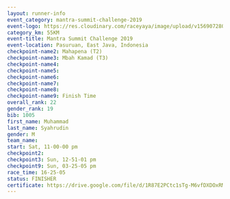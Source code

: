 ```yaml
---
layout: runner-info 
event_category: mantra-summit-challenge-2019 
event-logo: https://res.cloudinary.com/raceyaya/image/upload/v1569072809/logo/mantra-image_segrbx.jpg
category_km: 55KM 
event-title: Mantra Summit Challenge 2019 
event-location: Pasuruan, East Java, Indonesia 
checkpoint-name2: Mahapena (T2) 
checkpoint-name3: Mbah Kamad (T3) 
checkpoint-name4: 
checkpoint-name5: 
checkpoint-name6: 
checkpoint-name7: 
checkpoint-name8: 
checkpoint-name9: Finish Time
overall_rank: 22
gender_rank: 19
bib: 1005
first_name: Muhammad
last_name: Syahrudin
gender: M
team_name: 
start: Sat, 11-00-00 pm
checkpoint2: 
checkpoint3: Sun, 12-51-01 pm
checkpoint9: Sun, 03-25-05 pm
race_time: 16-25-05
status: FINISHER
certificate: https://drive.google.com/file/d/1R87E2PCtc1sTg-M6vfDXDOxRMaQFiiQP/view?usp=sharing
---
```

